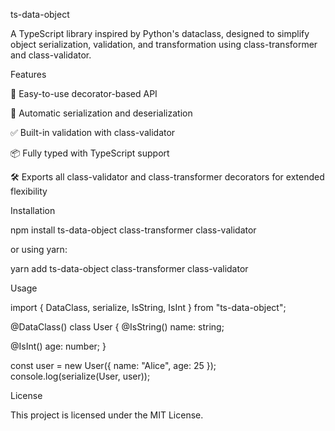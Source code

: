 ts-data-object

A TypeScript library inspired by Python's dataclass, designed to simplify object serialization, validation, and transformation using class-transformer and class-validator.

Features

🎯 Easy-to-use decorator-based API

🔄 Automatic serialization and deserialization

✅ Built-in validation with class-validator

📦 Fully typed with TypeScript support

🛠 Exports all class-validator and class-transformer decorators for extended flexibility

Installation

npm install ts-data-object class-transformer class-validator

or using yarn:

yarn add ts-data-object class-transformer class-validator

Usage

import { DataClass, serialize, IsString, IsInt } from "ts-data-object";

@DataClass()
class User {
  @IsString()
  name: string;

  @IsInt()
  age: number;
}

const user = new User({ name: "Alice", age: 25 });
console.log(serialize(User, user));

License

This project is licensed under the MIT License.

